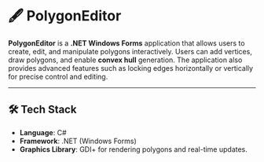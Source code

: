 # 🖋️ PolygonEditor

**PolygonEditor** is a **.NET Windows Forms** application that allows users to create, edit, and manipulate polygons interactively. Users can add vertices, draw polygons, and enable **convex hull** generation. The application also provides advanced features such as locking edges horizontally or vertically for precise control and editing.

---

## 🛠️ Tech Stack
- **Language**: C#
- **Framework**: .NET (Windows Forms)
- **Graphics Library**: GDI+ for rendering polygons and real-time updates.

